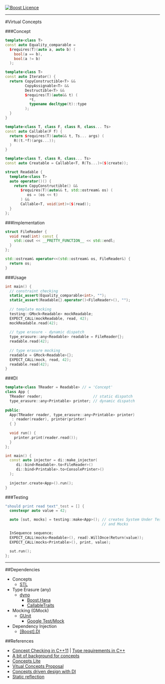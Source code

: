 <a href="http://www.boost.org/LICENSE_1_0.txt" target="_blank">![Boost Licence](http://img.shields.io/badge/license-boost-blue.svg)</a>

---------------------------------------

#Virtual Concepts

###Concept
```cpp
template<class T>
const auto Equality_comparable =
  $requires(T)(auto a, auto b) (
    bool(a == b),
    bool(a != b)
  );
```

```cpp
template<class T>
const auto Iterator() {
  return CopyConstructible<T> &&
         CopyAssignable<T> &&
         Destructible<T> &&
         $requires(T)(auto&& t) (
           *t,
           typename decltype(t)::type
         );
  }
}
```

```cpp
template<class T, class F, class R, class... Ts>
const auto Callable(F f) {
  return $requires(T)(auto&& t, Ts... args) (
    R((t.*f)(args...));
  )
}
```

```cpp
template<class T, class R, class... Ts>
const auto Creatable = Callable<T, R(Ts...)>($(create));
```

```cpp
struct Readable {
  template<class T>
  auto operator()() {
    return CopyConstructible() &&
       $requires(T)(auto&& t, std::ostream& os) (
          os = (os << t)
       ) &&
       Callable<T, void(int)>($(read));
  }
};
```

###Implementation
```cpp
struct FileReader {
  void read(int) const {
    std::cout << __PRETTY_FUNCTION__ << std::endl;
  }
};

std::ostream& operator<<(std::ostream& os, FileReader&) {
  return os;
}
```

###Usage
```cpp
int main() {
  // constraint checking
  static_assert(Equality_comparable<int>, "");
  static_assert(Readable{}.operator()<FileReader>(), "");
  
  // template mocking
  testing::GMock<Readable> mockReadable;
  EXPECT_CALL(mockReadable, read, 42);
  mockReadable.read(42);
  
  // type erasure - dynamic dispatch
  type_erasure::any<Readable> readable = FileReader{};
  readable.read(42);
  
  // type erasure mocking
  readable = GMock<Readable>{};
  EXPECT_CALL(mock, read, 42);
  readable.read(42);
}
```

###DI
```cpp
template<class TReader = Readable> // = 'Concept'
class App {
  TReader reader;                       // static dispatch
  type_erasure::any<Printable> printer; // dynamic dispatch
  
public:
  App(TReader reader, type_erasure::any<Printable> printer)
   : reader(reader), printer(printer)
  { }
  
  void run() {
    printer.print(reader.read());
  }
};

int main() {
  const auto injector = di::make_injector(
     di::bind<Readable>.to<FileReader>()
     di::bind<Printable>.to<ConsolePrinter>()
  );
  
  injector.create<App>().run();
}
```

###Testing
```cpp
"should print read text"_test = [] {
  constexpr auto value = 42;

  auto [sut, mocks] = testing::make<App>(); // creates System Under Test
                                            // and Mocks

  InSequence sequence;
  EXPECT_CALL(mocks<Readable>(), read).WillOnce(Return(value));
  EXPECT_CALL(mocks<Printable>(), print, value);

  sut.run();
};
```

---

##Dependencies
* Concepts
  * [STL](http://en.cppreference.com/w)
* Type Erasure (any)
  * [dyno](https://github.com/ldionne/dyno)
    * [Boost.Hana](https://github.com/boostorg/hana)
    * [CallableTraits](https://github.com/badair/callable_traits)
* Mocking (GMock)
  * [GUnit](https://github.com/cpp-testing/GUnit)
    * [Google Test/Mock](https://github.com/google/googletest)
* Dependency Injection
    * [[Boost].DI](https://github.com/boost-experimental/di)

##References
* [Concept Checking in C++11](http://ericniebler.com/2013/11/23/concept-checking-in-c11) | [Type requirements in C++](http://pfultz2.com/blog/2014/08/17/type-requirements)
* [A bit of background for concepts](https://isocpp.org/blog/2016/02/a-bit-of-background-for-concepts-and-cpp17-bjarne-stroustrup)
* [Concepts Lite](http://www.open-std.org/jtc1/sc22/wg21/docs/papers/2013/n3580.pdf)
* [Vitual Concepts Proposal](https://github.com/andyprowl/virtual-concepts/blob/master/draft/Dynamic%20Generic%20Programming%20with%20Virtual%20Concepts.pdf)
* [Concepts driven design with DI](http://boost-experimental.github.io/di/concepts-driven-design-with-di)
* [Static reflection](http://www.open-std.org/jtc1/sc22/wg21/docs/papers/2016/p0194r0.pdf)

